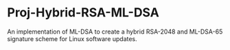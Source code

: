 # Proj-Hybrid-RSA-ML-DSA
An implementation of ML-DSA to create a hybrid RSA-2048 and ML-DSA-65 signature scheme for Linux software updates.
